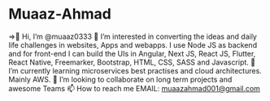 # Muaaz-Ahmad
=>👋 Hi, I’m @muaaz0333
👀 I’m interested in converting the ideas and daily life challenges in websites, Apps and webapps. I use Node JS as backend and for front-end I can build the UIs in Angular, Next JS, React JS, Flutter, React Native, Freemarker, Bootstrap, HTML, CSS, SASS and Javascript.
🌱 I’m currently learning microservices best practises and cloud architectures. Mainly AWS.
💞️ I’m looking to collaborate on long term projects and awesome Teams
📫 How to reach me EMAIL: muaazahmad001@gmail.com
